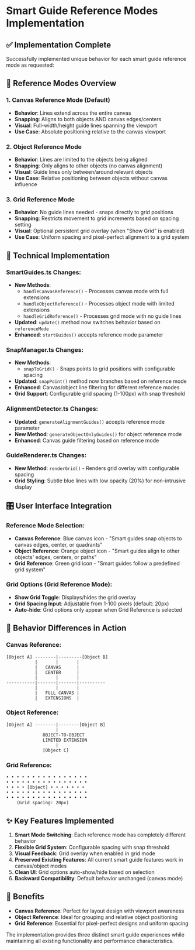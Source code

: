 # Smart Guide Reference Modes Implementation

## ✅ **Implementation Complete**

Successfully implemented unique behavior for each smart guide reference mode as requested:

## 📐 **Reference Modes Overview**

### 1. **Canvas Reference Mode** (Default)
- **Behavior**: Lines extend across the entire canvas  
- **Snapping**: Aligns to both objects AND canvas edges/centers
- **Visual**: Full-width/height guide lines spanning the viewport
- **Use Case**: Absolute positioning relative to the canvas viewport

### 2. **Object Reference Mode**
- **Behavior**: Lines are limited to the objects being aligned
- **Snapping**: Only aligns to other objects (no canvas alignment)
- **Visual**: Guide lines only between/around relevant objects
- **Use Case**: Relative positioning between objects without canvas influence

### 3. **Grid Reference Mode**
- **Behavior**: No guide lines needed - snaps directly to grid positions
- **Snapping**: Restricts movement to grid increments based on spacing setting
- **Visual**: Optional persistent grid overlay (when "Show Grid" is enabled)
- **Use Case**: Uniform spacing and pixel-perfect alignment to a grid system

## 🔧 **Technical Implementation**

### SmartGuides.ts Changes:
- **New Methods**: 
  - `handleCanvasReference()` - Processes canvas mode with full extensions
  - `handleObjectReference()` - Processes object mode with limited extensions  
  - `handleGridReference()` - Processes grid mode with no guide lines
- **Updated**: `update()` method now switches behavior based on `referenceMode`
- **Enhanced**: `startGuides()` accepts reference mode parameter

### SnapManager.ts Changes:
- **New Methods**:
  - `snapToGrid()` - Snaps points to grid positions with configurable spacing
- **Updated**: `snapPoint()` method now branches based on reference mode
- **Enhanced**: Canvas/object line filtering for different reference modes
- **Grid Support**: Configurable grid spacing (1-100px) with snap threshold

### AlignmentDetector.ts Changes:
- **Updated**: `generateAlignmentGuides()` accepts reference mode parameter
- **New Method**: `generateObjectOnlyGuides()` for object reference mode
- **Enhanced**: Canvas guide filtering based on reference mode

### GuideRenderer.ts Changes:  
- **New Method**: `renderGrid()` - Renders grid overlay with configurable spacing
- **Grid Styling**: Subtle blue lines with low opacity (20%) for non-intrusive display

## 🎛️ **User Interface Integration**

### Reference Mode Selection:
- **Canvas Reference**: Blue canvas icon - "Smart guides snap objects to canvas edges, center, or quadrants"
- **Object Reference**: Orange object icon - "Smart guides align to other objects' edges, centers, or paths"  
- **Grid Reference**: Green grid icon - "Smart guides follow a predefined grid system"

### Grid Options (Grid Reference Mode):
- **Show Grid Toggle**: Displays/hides the grid overlay
- **Grid Spacing Input**: Adjustable from 1-100 pixels (default: 20px)
- **Auto-hide**: Grid options only appear when Grid Reference is selected

## 🔄 **Behavior Differences in Action**

### Canvas Reference:
```
[Object A] --------|---------[Object B]
           |       |       |
           |   CANVAS      |  
           |   CENTER      |
           |       |       |
-----------|-------|-------|----------
           |       |       |
           |   FULL CANVAS |
           |   EXTENSIONS  |
```

### Object Reference: 
```
[Object A] --------|--------[Object B]
                   |
              OBJECT-TO-OBJECT
              LIMITED EXTENSION
                   |
              [Object C]
```

### Grid Reference:
```
• • • • • • • • • • • • • • • •
• • • • • • • • • • • • • • • •
• • • • [Object] • • • • • • •
• • • • • • • • • • • • • • • •
• • • • • • • • • • • • • • • •
    (Grid spacing: 20px)
```

## ✨ **Key Features Implemented**

1. **Smart Mode Switching**: Each reference mode has completely different behavior
2. **Flexible Grid System**: Configurable spacing with snap threshold  
3. **Visual Feedback**: Grid overlay when enabled in grid mode
4. **Preserved Existing Features**: All current smart guide features work in canvas/object modes
5. **Clean UI**: Grid options auto-show/hide based on selection
6. **Backward Compatibility**: Default behavior unchanged (canvas mode)

## 🎯 **Benefits**

- **Canvas Reference**: Perfect for layout design with viewport awareness
- **Object Reference**: Ideal for grouping and relative object positioning  
- **Grid Reference**: Essential for pixel-perfect designs and uniform spacing

The implementation provides three distinct smart guide experiences while maintaining all existing functionality and performance characteristics.